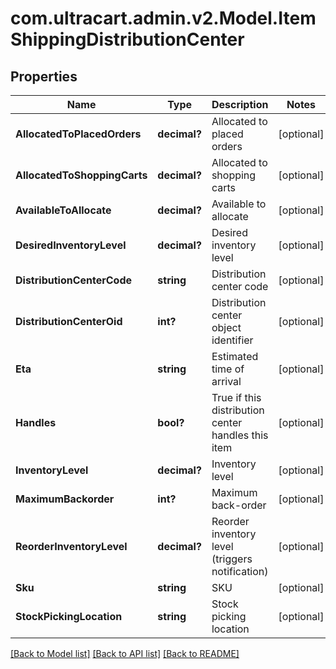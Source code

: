 # com.ultracart.admin.v2.Model.ItemShippingDistributionCenter
## Properties

Name | Type | Description | Notes
------------ | ------------- | ------------- | -------------
**AllocatedToPlacedOrders** | **decimal?** | Allocated to placed orders | [optional] 
**AllocatedToShoppingCarts** | **decimal?** | Allocated to shopping carts | [optional] 
**AvailableToAllocate** | **decimal?** | Available to allocate | [optional] 
**DesiredInventoryLevel** | **decimal?** | Desired inventory level | [optional] 
**DistributionCenterCode** | **string** | Distribution center code | [optional] 
**DistributionCenterOid** | **int?** | Distribution center object identifier | [optional] 
**Eta** | **string** | Estimated time of arrival | [optional] 
**Handles** | **bool?** | True if this distribution center handles this item | [optional] 
**InventoryLevel** | **decimal?** | Inventory level | [optional] 
**MaximumBackorder** | **int?** | Maximum back-order | [optional] 
**ReorderInventoryLevel** | **decimal?** | Reorder inventory level (triggers notification) | [optional] 
**Sku** | **string** | SKU | [optional] 
**StockPickingLocation** | **string** | Stock picking location | [optional] 


[[Back to Model list]](../README.md#documentation-for-models) [[Back to API list]](../README.md#documentation-for-api-endpoints) [[Back to README]](../README.md)

